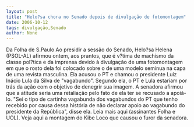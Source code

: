 ```yaml
---
layout: post
title: "Helo?sa chora no Senado depois de divulgação de fotomontagem"
date: 2006-10-12
tags: divulgação,Senado
author: None
---
```

Da Folha de S.Paulo
Ao presidir a sessão do Senado, Helo?sa Helena (PSOL-AL) afirmou ontem, aos prantos, que é v?tima de machismo da classe pol?tica e da imprensa devido à divulgação de uma fotomontagem em que o rosto dela foi colocado sobre o de uma modelo seminua na capa de uma revista masculina.
Ela acusou o PT e chamou o presidente Luiz Inácio Lula da Silva de \"vagabundo\". Segundo ela, o PT e Lula estariam por trás da ação com o objetivo de denegrir sua imagem. A senadora afirmou que a atitude seria uma retaliação pelo fato de ela ter se recusado a apoiá-lo.
\"Sei o tipo de cartinha vagabunda dos vagabundos do PT que tenho recebido por causa dessa história de não declarar apoio ao vagabundo do presidente da República\", disse ela.
Leia mais aqui (assinantes Folha e UOL).
Veja aqui a montagem do Kibe Loco que causou o furor da senadora. 